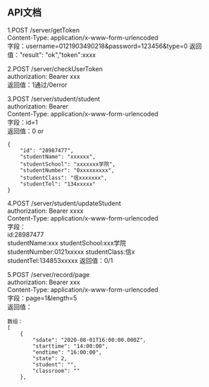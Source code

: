 ## API文档
1.POST /server/getToken  
Content-Type: application/x-www-form-urlencoded  
字段：username=0121903490218&password=123456&type=0
返回值："result": "ok","token":xxxx

2.POST /server/checkUserToken  
authorization: Bearer  xxx  
返回值：1通过/0error

3.POST /server/student/student   
authorization: Bearer   
Content-Type: application/x-www-form-urlencoded  
字段：id=1  
返回值：0 or
```
{
    "id": "28987477",
    "studentName": "xxxxxx",
    "studentSchool": "xxxxxxx学院",
    "studentNumber": "0xxxxxxxxx",
    "studentClass": "信xxxxxxx",
    "studentTel": "134xxxxx"
}
```

4.POST /server/student/updateStudent   
authorization: Bearer xxxx  
Content-Type: application/x-www-form-urlencoded  
字段：  
id:28987477  
studentName:xxx 
studentSchool:xxx学院  
studentNumber:0121xxxxx
studentClass:信x  
studentTel:134853xxxxx 
返回值：0/1

5.POST /server/record/page   
authorization: Bearer xxx  
Content-Type: application/x-www-form-urlencoded  
字段：page=1&length=5  
返回值：
```
数组：
[
    {
        "sdate": "2020-08-01T16:00:00.000Z",
        "starttime": "14:00:00",
        "endtime": "16:00:00",
        "state": 2,
        "student": "",
        "classroom": ""
    },
```